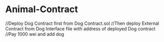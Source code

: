 # Animal-Contract

//Deploy Dog Contract first from Dog Contract.sol
//Then deploy External Contract from Dog Interface file with address of deployed Dog contract
//Pay 1000 wei and add dog
